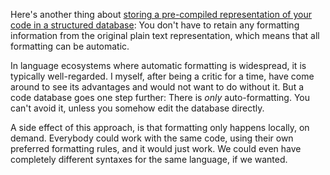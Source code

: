 Here's another thing about
[storing a pre-compiled representation of your code in a structured database](/daily/2024-09-10):
You don't have to retain any formatting information from the original plain text
representation, which means that all formatting can be automatic.

In language ecosystems where automatic formatting is widespread, it is typically
well-regarded. I myself, after being a critic for a time, have come around to
see its advantages and would not want to do without it. But a code database goes
one step further: There is _only_ auto-formatting. You can't avoid it, unless
you somehow edit the database directly.

A side effect of this approach, is that formatting only happens locally, on
demand. Everybody could work with the same code, using their own preferred
formatting rules, and it would just work. We could even have completely
different syntaxes for the same language, if we wanted.
